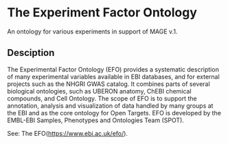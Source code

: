 # The Experiment Factor Ontology

An ontology for various experiments in support of MAGE v.1.

## Desciption
The Experimental Factor Ontology (EFO) provides a systematic description of many experimental variables available in EBI databases, and for external projects such as the NHGRI GWAS catalog. It combines parts of several biological ontologies, such as UBERON anatomy, ChEBI chemical compounds, and Cell Ontology. The scope of EFO is to support the annotation, analysis and visualization of data handled by many groups at the EBI and as the core ontology for Open Targets. EFO is developed by the EMBL-EBI Samples, Phenotypes and Ontologies Team (SPOT).


See: The EFO(https://www.ebi.ac.uk/efo/). 

